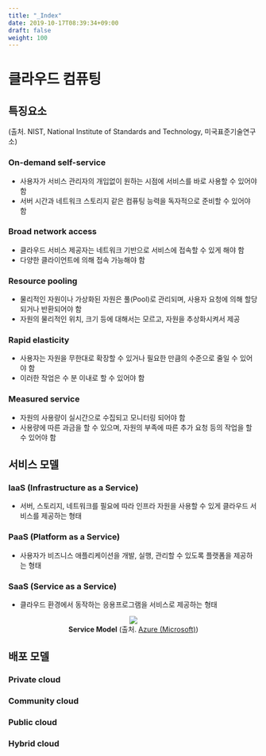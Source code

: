 ```yaml
---
title: "_Index"
date: 2019-10-17T08:39:34+09:00
draft: false
weight: 100
---
```


# 클라우드 컴퓨팅

## 특징요소 
(출처. NIST, National Institute of Standards and Technology, 미국표준기술연구소)

### On-demand self-service

- 사용자가 서비스 관리자의 개입없이 원하는 시점에 서비스를 바로 사용할 수 있어야 함
- 서버 시간과 네트워크 스토리지 같은 컴퓨팅 능력을 독자적으로 준비할 수 있어야 함 

### Broad network access

- 클라우드 서비스 제공자는 네트워크 기반으로 서비스에 접속할 수 있게 해야 함
- 다양한 클라이언트에 의해 접속 가능해야 함

### Resource pooling

- 물리적인 자원이나 가상화된 자원은 풀(Pool)로 관리되며, 사용자 요청에 의해 할당되거나 반환되어야 함
- 자원의 물리적인 위치, 크기 등에 대해서는 모르고, 자원을 추상화시켜서 제공

### Rapid elasticity

- 사용자는 자원을 무한대로 확장할 수 있거나 필요한 만큼의 수준으로 줄일 수 있어야 함
- 이러한 작업은 수 분 이내로 할 수 있어야 함 

### Measured service

- 자원의 사용량이 실시간으로 수집되고 모니터링 되어야 함
- 사용량에 따른 과금을 할 수 있으며, 자원의 부족에 따른 추가 요청 등의 작업을 할 수 있어야 함 

## 서비스 모델

### IaaS (Infrastructure as a Service)

- 서버, 스토리지, 네트워크를 필요에 따라 인프라 자원을 사용할 수 있게 클라우드 서비스를 제공하는 형태 

### PaaS (Platform as a Service)

- 사용자가 비즈니스 애플리케이션을 개발, 실행, 관리할 수 있도록 플랫폼을 제공하는 형태 

### SaaS (Service as a Service)

- 클라우드 환경에서 동작하는 응용프로그램을 서비스로 제공하는 형태 

<div style="text-align:center" >
    <img src="/static/images/cloud/servicemodel.png" />
    <div><b>Service Model</b> (출처. <a href="https://azure.microsoft.com/ko-kr/overview/what-is-saas/">Azure (Microsoft)</a>)</div>
</div>

## 배포 모델

### Private cloud

### Community cloud

### Public cloud

### Hybrid cloud